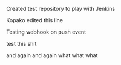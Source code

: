 Created test repository to play with Jenkins


Kopako edited this line


Testing webhook on push event

test this shit

and again
and again
what what what
